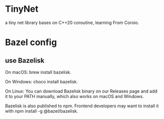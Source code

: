 # TinyNet
a tiny net library bases on C++20 coroutine, learning From Coroio.

# Bazel config

## use Bazelisk

On macOS: brew install bazelisk.

On Windows: choco install bazelisk.

On Linux: You can download Bazelisk binary on our Releases page and add it to your PATH manually, which also works on macOS and Windows.

Bazelisk is also published to npm. Frontend developers may want to install it with npm install -g @bazel/bazelisk.
